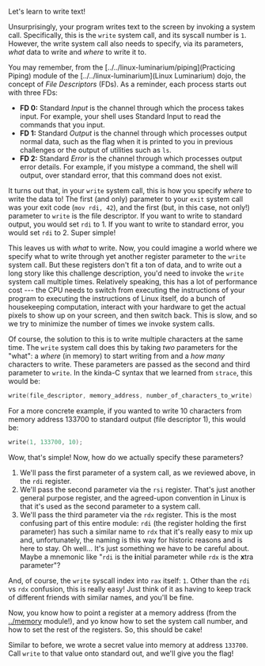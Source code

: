 Let's learn to write text!

Unsurprisingly, your program writes text to the screen by invoking a system call.
Specifically, this is the `write` system call, and its syscall number is `1`.
However, the write system call also needs to specify, via its parameters, _what_ data to write and _where_ to write it to.

You may remember, from the [../../linux-luminarium/piping](Practicing Piping) module of the [../../linux-luminarium](Linux Luminarium) dojo, the concept of _File Descriptors_ (FDs).
As a reminder, each process starts out with three FDs:

- **FD 0:** Standard *Input* is the channel through which the process takes input. For example, your shell uses Standard Input to read the commands that you input.
- **FD 1:** Standard *Output* is the channel through which processes output normal data, such as the flag when it is printed to you in previous challenges or the output of utilities such as `ls`.
- **FD 2:** Standard *Error* is the channel through which processes output error details. For example, if you mistype a command, the shell will output, over standard error, that this command does not exist.

It turns out that, in your `write` system call, this is how you specify _where_ to write the data to!
The first (and only) parameter to your `exit` system call was your exit code (`mov rdi, 42`), and the first (but, in this case, not only!) parameter to `write` is the file descriptor.
If you want to write to standard output, you would set `rdi` to 1.
If you want to write to standard error, you would set `rdi` to 2.
Super simple!

This leaves us with _what_ to write.
Now, you could imagine a world where we specify what to write through yet another register parameter to the `write` system call.
But these registers don't fit a ton of data, and to write out a long story like this challenge description, you'd need to invoke the `write` system call multiple times.
Relatively speaking, this has a lot of performance cost --- the CPU needs to switch from executing the instructions of your program to executing the instructions of Linux itself, do a bunch of housekeeping computation, interact with your hardware to get the actual pixels to show up on your screen, and then switch back.
This is slow, and so we try to minimize the number of times we invoke system calls.

Of course, the solution to this is to write multiple characters at the same time.
The `write` system call does this by taking _two_ parameters for the "what": a _where_ (in memory) to start writing from and a _how many_ characters to write.
These parameters are passed as the second and third parameter to `write`.
In the kinda-C syntax that we learned from `strace`, this would be:

```c
write(file_descriptor, memory_address, number_of_characters_to_write)
```

For a more concrete example, if you wanted to write 10 characters from memory address 133700 to standard output (file descriptor 1), this would be:

```c
write(1, 133700, 10);
```

Wow, that's simple!
Now, how do we actually specify these parameters?

1. We'll pass the first parameter of a system call, as we reviewed above, in the `rdi` register.
2. We'll pass the second parameter via the `rsi` register.
   That's just another general purpose register, and the agreed-upon convention in Linux is that it's used as the second parameter to a system call.
3. We'll pass the third parameter via the `rdx` register.
   This is the most confusing part of this entire module: `rdi` (the register holding the first parameter) has such a similar name to `rdx` that it's really easy to mix up and, unfortunately, the naming is this way for historic reasons and is here to stay.
   Oh well...
   It's just something we have to be careful about.
   Maybe a mnemonic like "`rdi` is the **i**nitial parameter while `rdx` is the **x**tra parameter"?

And, of course, the `write` syscall index into `rax` itself: `1`.
Other than the `rdi` vs `rdx` confusion, this is really easy!
Just think of it as having to keep track of different friends with similar names, and you'll be fine.

Now, you know how to point a register at a memory address (from the [../memory](Memory) module!), and yo know how to set the system call number, and how to set the rest of the registers.
So, this should be cake!

Similar to before, we wrote a secret value into memory at address `133700`.
Call `write` to that value onto standard out, and we'll give you the flag!
